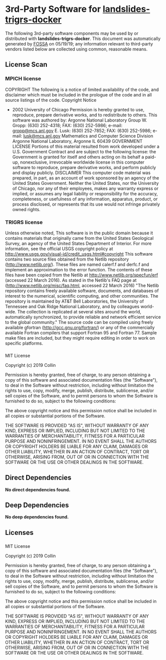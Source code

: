 # 3rd-Party Software for [landslides-trigrs-docker]()

The following 3rd-party software components may be used by or distributed with **landslides-trigrs-docker**.  This document was automatically generated by [FOSSA](http://fossa.io) on 05/19/19; any information relevant to third-party vendors listed below are collected using common, reasonable means.


## License Scan


### MPICH license
COPYRIGHT
The following is a notice of limited availability of the code, and disclaimer which must be included in the prologue of the code and in all source listings of the code.
Copyright Notice
+ 2002 University of Chicago
Permission is hereby granted to use, reproduce, prepare derivative works, and to redistribute to others. This software was authored by:
Argonne National Laboratory Group W. Gropp: (630) 252-4318; FAX: (630) 252-5986; e-mail: gropp@mcs.anl.gov E. Lusk: (630) 252-7852; FAX: (630) 252-5986; e-mail: lusk@mcs.anl.gov Mathematics and Computer Science Division Argonne National Laboratory, Argonne IL 60439
GOVERNMENT LICENSE
Portions of this material resulted from work developed under a U.S. Government Contract and are subject to the following license: the Government is granted for itself and others acting on its behalf a paid-up, nonexclusive, irrevocable worldwide license in this computer software to reproduce, prepare derivative works, and perform publicly and display publicly.
DISCLAIMER
This computer code material was prepared, in part, as an account of work sponsored by an agency of the United States Government. Neither the United States, nor the University of Chicago, nor any of their employees, makes any warranty express or implied, or assumes any legal liability or responsibility for the accuracy, completeness, or usefulness of any information, apparatus, product, or process disclosed, or represents that its use would not infringe privately owned rights.

### TRIGRS license
Unless otherwise noted, This software is in the public domain because it contains materials that originally came from the United States Geological Survey, an agency of the United States Department of Interior. For more information, see the official USGS copyright policy at http://www.usgs.gov/visual-id/credit_usgs.html#copyright
This software contains two source files obtained from the Netlib repository (http://www.netlib.org/).  These files are named calerf.f and derfc.f and implement an approximation to the error function.  The contents of these files have been copied from the Netlib at http://www.netlib.org/specfun/erf (accessed 22 March 2016).  As stated in the Netlib&#39;s FAQ page at (http://www.netlib.org/misc/faq.html, accessed 22 March 2016) &quot;The Netlib repository contains freely available software, documents, and databases of interest to the numerical, scientific computing, and other communities. The repository is maintained by AT&amp;T Bell Laboratories, the University of Tennessee and Oak Ridge National Laboratory, and by colleagues world-wide. The collection is replicated at several sites around the world, automatically synchronized, to provide reliable and network efficient service to the global community.&quot;
The source code can be compiled using freely available gfortran (http://gcc.gnu.org/fortran/) or any of the commercially available Fortran compilers that support Fortran 95 and Fortran 77.  Sample make files are included, but they might require editing in order to work on specific platforms.

### 
MIT License

Copyright (c) 2019 Collin

Permission is hereby granted, free of charge, to any person obtaining a copy
of this software and associated documentation files (the &quot;Software&quot;), to deal
in the Software without restriction, including without limitation the rights
to use, copy, modify, merge, publish, distribute, sublicense, and/or sell
copies of the Software, and to permit persons to whom the Software is
furnished to do so, subject to the following conditions:

The above copyright notice and this permission notice shall be included in all
copies or substantial portions of the Software.

THE SOFTWARE IS PROVIDED &quot;AS IS&quot;, WITHOUT WARRANTY OF ANY KIND, EXPRESS OR
IMPLIED, INCLUDING BUT NOT LIMITED TO THE WARRANTIES OF MERCHANTABILITY,
FITNESS FOR A PARTICULAR PURPOSE AND NONINFRINGEMENT. IN NO EVENT SHALL THE
AUTHORS OR COPYRIGHT HOLDERS BE LIABLE FOR ANY CLAIM, DAMAGES OR OTHER
LIABILITY, WHETHER IN AN ACTION OF CONTRACT, TORT OR OTHERWISE, ARISING FROM,
OUT OF OR IN CONNECTION WITH THE SOFTWARE OR THE USE OR OTHER DEALINGS IN THE
SOFTWARE.






## Direct Dependencies

**No direct dependencies found.**




## Deep Dependencies

**No deep dependencies found.**




## Licenses


### 

MIT License

Copyright (c) 2019 Collin

Permission is hereby granted, free of charge, to any person obtaining a copy
of this software and associated documentation files (the &quot;Software&quot;), to deal
in the Software without restriction, including without limitation the rights
to use, copy, modify, merge, publish, distribute, sublicense, and/or sell
copies of the Software, and to permit persons to whom the Software is
furnished to do so, subject to the following conditions:

The above copyright notice and this permission notice shall be included in all
copies or substantial portions of the Software.

THE SOFTWARE IS PROVIDED &quot;AS IS&quot;, WITHOUT WARRANTY OF ANY KIND, EXPRESS OR
IMPLIED, INCLUDING BUT NOT LIMITED TO THE WARRANTIES OF MERCHANTABILITY,
FITNESS FOR A PARTICULAR PURPOSE AND NONINFRINGEMENT. IN NO EVENT SHALL THE
AUTHORS OR COPYRIGHT HOLDERS BE LIABLE FOR ANY CLAIM, DAMAGES OR OTHER
LIABILITY, WHETHER IN AN ACTION OF CONTRACT, TORT OR OTHERWISE, ARISING FROM,
OUT OF OR IN CONNECTION WITH THE SOFTWARE OR THE USE OR OTHER DEALINGS IN THE
SOFTWARE.







[FOSSA]: # (Do not touch the comments below)

[FOSSA]: # (==depsig=e3b0c44298fc1c149afbf4c8996fb92427ae41e4649b934ca495991b7852b855==)


